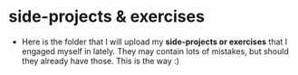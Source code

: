 # side-projects & exercises


- Here is the folder that I will upload my **side-projects or exercises** that I engaged myself in lately. They may contain lots of mistakes, but should they already have those. This is the way :)
